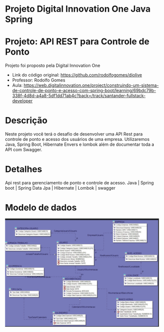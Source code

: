 # Projeto Digital Innovation One Java Spring
# Projeto: API REST para Controle de Ponto

Projeto foi proposto pela Digital Innovation One 
- Link do código original: https://github.com/rodolfogomes/diolive
- Professor: Rodolfo Gomes
- Aula: https://web.digitalinnovation.one/project/construindo-um-sistema-de-controle-de-ponto-e-acesso-com-spring-boot/learning/69bdc79b-338f-4d8d-a4a8-5df1dd71ab4c?back=/track/santander-fullstack-developer

# Descrição
Neste projeto você terá o desafio de desenvolver uma API Rest para controle de ponto e acesso dos usuários de uma empresa. Utilizaremos Java, Spring Boot, Hibernate Envers e lombok além de documentar toda a API com Swagger.

# Detalhes
Api rest para gerenciamento de ponto e controle de acesso.
Java | Spring boot | Spring Data Jpa | Hibernate | Lombok | swagger

# Modelo de dados
![image](https://github.com/rdeconti/Projeto-DIO-Java-Spring-Controle-Ponto/blob/main/modelo%20de%20dados.png)
